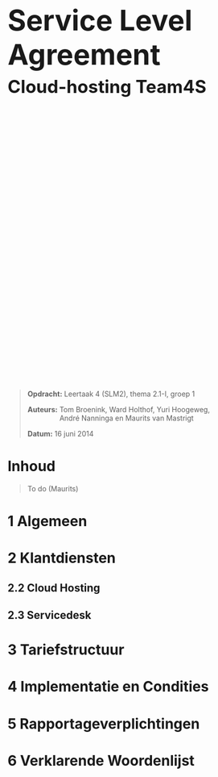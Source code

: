 <h1 style="font-size:4em">Service Level Agreement</h1>
<h2 style="font-size:2.5em;margin:-30px 0 580px">Cloud-hosting Team4S</h2>

> __Opdracht:__ Leertaak 4 (SLM2), thema 2.1-I, groep 1
>
> __Auteurs:__ <span style="display:inline-block;vertical-align:top">Tom Broenink, Ward Holthof, Yuri Hoogeweg,<br/>André Nanninga en Maurits van Mastrigt</span>
>
> __Datum:__ 16 juni 2014

# Inhoud

> To do (Maurits)

# 1 Algemeen

<!-- @include Algemeen/Begripsbepaling.md -->
<!-- @include Algemeen/Inleiding.md -->
<!-- @include Algemeen/Beschrijving van de Dienstverlening.md -->
<!-- @include Algemeen/Continuiteit van de Cloud-dienstverlening.md -->
<!-- @include Algemeen/Prioriteitbepaling.md -->
<!-- @include Algemeen/Aansprakelijkheid.md -->

# 2 Klantdiensten

## 2.2 Cloud Hosting

<!-- @include Klantdiensten/Cloud Hosting/Definitie.md -->
<!-- @include Klantdiensten/Cloud Hosting/Service Levels.md -->
<!-- @include Klantdiensten/Cloud Hosting/Risicoanalyse.md -->
<!-- @include Klantdiensten/Cloud Hosting/Capaciteitsplanning.md -->

## 2.3 Servicedesk

<!-- @include Klantdiensten/Servicedesk/Definitie.md -->
<!-- @include Klantdiensten/Servicedesk/Service Levels.md -->
<!-- @include Klantdiensten/Servicedesk/Risicoanalyse.md -->
<!-- @include Klantdiensten/Servicedesk/Capaciteitsplanning.md -->

# 3 Tariefstructuur

<!-- @include Tariefstructuur/Eenmalige Kosten.md -->
<!-- @include Tariefstructuur/Structurele Kosten.md -->
<!-- @include Tariefstructuur/Niveau's van Dienstverlening.md -->
<!-- @include Tariefstructuur/Servicedeskondersteuning.md -->

# 4 Implementatie en Condities

<!-- @include Implementatie en Condities/Eisen aan Infrastructuur.md -->
<!-- @include Implementatie en Condities/Geschatte Opleverdatum.md -->
<!-- @include Implementatie en Condities/Proefperiode.md -->
<!-- @include Implementatie en Condities/Bonus en Malus.md -->

# 5 Rapportageverplichtingen

<!-- @include Rapportageverplichtingen/Voorbeeld Service Level Rapport.md -->
<!-- @include Rapportageverplichtingen/Service Review.md -->

# 6 Verklarende Woordenlijst

<!-- @include Verklarende Woordenlijst/Verklarende Woordenlijst.md -->
